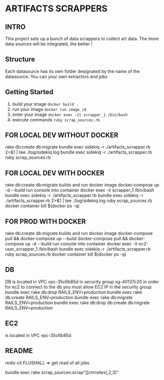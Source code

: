 # ARTIFACTS SCRAPPERS

## INTRO
This project sets up a bunch of data scrappers to collect art data. The more data sources will be integrated, the better !

## Structure
Each datasource has its own folder designated by the name of the datasource. You can your own extractors and jobs

## Getting Started
1. build your image
`docker build .`
2. run your image
`docker run image_id`
3. enter your image
`docker exec -it scrapper_1 /bin/bash`
4. execute commands
`ruby scrap_sources.rb`


## FOR LOCAL DEV WITHOUT DOCKER
rake db:create db:migrate
bundle exec sidekiq -r ./artifacts_scrapper.rb 2>&1 | tee ./log/sidekiq.log
bundle exec sidekiq -r ./artifacts_scrapper.rb
ruby scrap_sources.rb

## FOR LOCAL DEV WITH DOCKER
rake db:create db:migrate
builds and run docker image
docker-compose up  -d --build
run console into container
docker exec -it scrapper_1 /bin/bash
bundle exec sidekiq -r ./artifacts_scrapper.rb
bundle exec sidekiq -r ./artifacts_scrapper.rb 2>&1 | tee ./log/sidekiq.log
ruby scrap_sources.rb
docker container kill $(docker ps -q)

## FOR PROD WITH DOCKER
rake db:create db:migrate
builds and run docker image
docker-compose pull && docker-compose up --build
docker-compose pull && docker-compose up  -d --build
run console into container
docker exec -it ec2-user_scrapper_1 /bin/bash
bundle exec sidekiq -r ./artifacts_scrapper.rb
ruby scrap_sources.rb
docker container kill $(docker ps -q)

 ## DB
 DB is located in VPC vpc-35c6b85d
 in security group sg-40137c20
 in order for ec2 to connect to the db you must allow EC2 IP in the security group
 bundle exec rake db:drop RAILS_ENV=production
 bundle exec rake db:create RAILS_ENV=production
 bundle exec rake db:migrate RAILS_ENV=production
 bundle exec rake db:drop db:create db:migrate RAILS_ENV=production
 ## EC2
 is located in VPC vpc-35c6b85d


## README
redis-cli FLUSHALL
=> get read of all jobs

 bundle exec rake scrap_sources:scrap"[[christies],2,3]"
